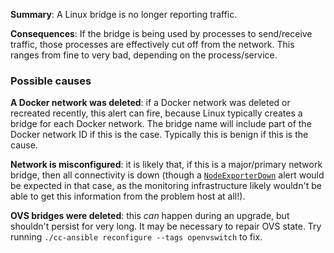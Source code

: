 **Summary**: A Linux bridge is no longer reporting traffic.

**Consequences**: If the bridge is being used by processes to send/receive traffic, those processes are effectively cut off from the network. This ranges from fine to very bad, depending on the process/service.

### Possible causes

**A Docker network was deleted**: if a Docker network was deleted or recreated recently, this alert can fire, because Linux typically creates a bridge for each Docker network. The bridge name will include part of the Docker network ID if this is the case. Typically this is benign if this is the cause.

**Network is misconfigured**: it is likely that, if this is a major/primary network bridge, then all connectivity is down (though a [`NodeExporterDown`](./%5BRunbook%5D-NodeExporterDown) alert would be expected in that case, as the monitoring infrastructure likely wouldn't be able to get this information from the problem host at all!).

**OVS bridges were deleted**: this _can_ happen during an upgrade, but shouldn't persist for very long. It may be necessary to repair OVS state. Try running `./cc-ansible reconfigure --tags openvswitch` to fix.